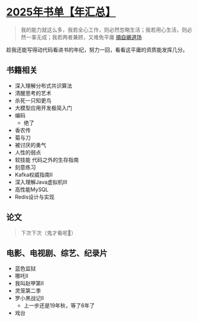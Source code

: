 # [2025年书单【年汇总】](https://github.com/Winniekun/article/issues/17)

> 我的能力就这么多，我若全心工作，则必然忽略生活；我若用心生活，则必然一事无成；我若两者兼顾，又难免平庸 [摘自鶸道场](https://blog.jamespan.me/)

趁我还能写得动代码看进书的年纪，努力一回，看看这平庸的资质能发挥几分。
## 书籍相关
- 深入理解分布式共识算法
- 清醒思考的艺术
- 杀死一只知更鸟
- 大模型应用开发极简入门
- 编码
    -  绝了
- 香农传
- 菊与刀
- 被讨厌的勇气
- 人性的弱点
- 软技能 代码之外的生存指南
- 刻意练习
- Kafka权威指南II
- 深入理解Java虚拟机III
- 高性能MySQL
- Redis设计与实现


## 论文
> 下次下次（鬼才看呢👻）

## 电影、电视剧、综艺、纪录片
- 蓝色监狱
- 哪吒II
- 我叫赵甲第II
- 灵笼第二季
- 罗小黑战记II
    - 上一步还是19年秋，等了6年了
- 戏台